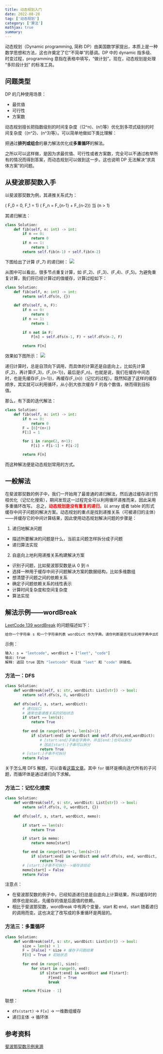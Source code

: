 ```yaml
---
title: 动态规划入门
date: 2022-08-28
tag: ['动态规划']
category: ['算法']
mathjax: true
summary:
---
```


动态规划（Dynamic programming, 简称 DP）由美国数学家提出，本质上是一种数学思想和方法，这也许奠定了它“不简单”的基调。DP 中的 dynamic 指多级、时变过程，programming 意指在表格中填写，“做计划”。现在，动态规划是处理 “多阶段计划” 的标准工具。

## 问题类型

DP 的几种使用场景：

- 最优值
- 可行性
- 方案数

动态规划擅长把指数级别的时间复杂度（\(2^n\)、\(n!\)等）优化到多项式级别的时间复杂度（\(n^2\)、\(n^3\)等）。可以简单地做如下类比理解：

把通过**排列或组合**的暴力解法优化成**多重循环**的解法。

之所以可以这样做，是因为求最优值、可行性或者方案数，完全可以不通过枚举所有的情况而得到答案，而动态规划可以做到这一步。这也说明 DP 无法解决“求具体方案”的问题。

## 从斐波那契数入手

以斐波那契数为例，其递推关系式为：

\( F_0 = 0, F_1 = 1\)
\( F_n = F_{n-1} + F_{n-2}\) 当 \(n > 1\)

其递归解法：

```python
class Solution:
    def fib(self, n: int) -> int:
        if n == 0:
            return 0
        if n == 1:
            return 1
        return self.fib(n-1) + self.fib(n-2)
```

下图给出了计算 \(F_7\) 的递归树：
![](/images/2022-08-28/recursion.jpg)

从图中可以看出，很多节点重复计算，如 \(F_2\)、\(F_3\)、\(F_4\)、\(F_5\)。为避免重复计算，我们将已经计算过的值缓存，计算过程如下：
```python
class Solution:
    def fib(self, n: int) -> int:
        return self.dfs(n, {})
    
    def dfs(self, n, F):
        if n == 0:
            return 0
        if n == 1:
            return 1
        
        if n not in F:
            F[n] = self.dfs(n-1, F) + self.dfs(n-2, F)
        
        return F[n]
```

效果如下图所示：
![](/images/2022-08-28/recursion-memo.jpg)

递归计算时，总是自顶向下调用，而具体的计算还是自底向上，比如先计算\(F_2\)，再计算\(F_3\)，\(F_{n-1}\)，最后是\(F_n\)。也就是说，我们在缓存中间态时，也是先缓存\(F_{n-1}\)，再缓存\(F_{n}\)（记忆的过程）。既然知道了这样的缓存顺序，其实就可以利用循环，从小到大依次缓存 F 的各个数值，继而得到目标值。

那么，有下面的迭代解法：

```python
class Solution:
    def fib(self, n: int) -> int:
        if n == 0:
            return 0
        F = [0]*(n+1)
        F[1] = 1

        for i in range(2, n+1):
            F[i] = F[i-1] + F[i-2]

        return F[n]
```
而这种解法便是动态规划常用的方式。

## 一般解法

在斐波那契数的例子中，我们一开始用了最普通的递归解法，然后通过缓存进行剪枝优化（记忆化搜索），期间发现这一过程完全可以利用循环递推而来，因此采用多重循环改写。
总之，<strong style="color:red">动态规划是没有重复的递归</strong>，以 array 或者 table 的形式缓存中间子问题的解决方案。动态规划的重点是找到递推关系（可被递归的主体）——并缓存它的中间计算结果，因此使用动态规划解决问题的步骤是：

1. 递归地解决问题
  + 描述所要解决的问题是什么，当前主问题怎样拆分成子问题
  + 递归算法实现
2. 自底向上地利用递推关系构建解决方案
  + 识别子问题，比如斐波那契数是从 0 到 n
  + 选择一种用于缓存中间子问题解决方案的数据结构，比如多维数组
  + 想清楚子问题之间的依赖关系
  + 确定子问题依赖关系的线性表示
  + 计算时间复杂度和空间复杂度
  + 算法实现

## 解法示例——wordBreak

[LeetCode 139 wordBreak](https://leetcode.com/problems/word-break/) 的问题描述如下：

```bash
给你一个字符串 s 和一个字符串列表 wordDict 作为字典。请你判断是否可以利用字典中出现的单词拼接出 s 。
```
示例：

```bash
输入: s = "leetcode", wordDict = ["leet", "code"]
输出: true
解释: 返回 true 因为 "leetcode" 可以由 "leet" 和 "code" 拼接成。

```

### 方法一：DFS
```python
class Solution:
    def wordBreak(self, s: str, wordDict: List[str]) -> bool:
        return self.dfs(s, 0, wordDict)
    
    def dfs(self, s, start, wordDict):
        # 递归出口
        # 通常也是递推关系的初始状态
        if start == len(s):
            return True
        
        for end in range(start+1, len(s)+1):
            if s[start:end] in wordDict and self.dfs(s,end,wordDict):
                # [start:end]子串在字典中，并且[end:]也可以拆分
                # 因此[start:]子串可以拆分
                return True
        # [start:]子串不可拆分  
        return False
```
关于怎么用 DFS 解题，可以查看[这篇文章](/2022/06/16/2022-06-16-dfs/)。其中 `for` 循环是横向迭代所有的子问题，而循环体是通过递归向下求解。

### 方法二：记忆化搜索
```python
class Solution:
    def wordBreak(self, s: str, wordDict: List[str]) -> bool:
        return self.dfs(s, 0, wordDict, {})
    
    def dfs(self, s, start, wordDict, memo):
        
        if start == len(s):
            return True

        if start in memo:
            return memo[start]

        for end in range(start+1, len(s)+1):
            if s[start:end] in wordDict and self.dfs(s, end, wordDict, memo):
                return True
        # [start:]子串不可拆分-->缓存该结论
        memo[start] = False  
        return False
```
注意点：
+ 在斐波那契数的例子中，已经知道递归总是自底向上计算结果，所以缓存时的顺序也是如此，先缓存的值是后面值的依赖。
+ 相比于斐波那契数，wordBreak 中有两个变量，start 和 end，start 随着递归的调用而变。这也决定了改写成的多重循环是两层的。

### 方法三：多重循环
```python
class Solution:
    def wordBreak(self, s: str, wordDict: List[str]) -> bool:
        size = len(s) + 1
        F = [False] * size # 缓存子问题结果
        F[0] = True # 初始状态
        
        for end in range(1, size):
            for start in range(0, end):
                if s[start:end] in wordDict and F[start]:
                    F[end] = True
                    break

        return F[size - 1]
```
联想：
+ `dfs(start)` -> `F[x]` -> 一维数组缓存
+ 递归主体 -> 循环体

## 参考资料
[斐波那契数示例来源](http://jeffe.cs.illinois.edu/teaching/algorithms/book/03-dynprog.pdf)